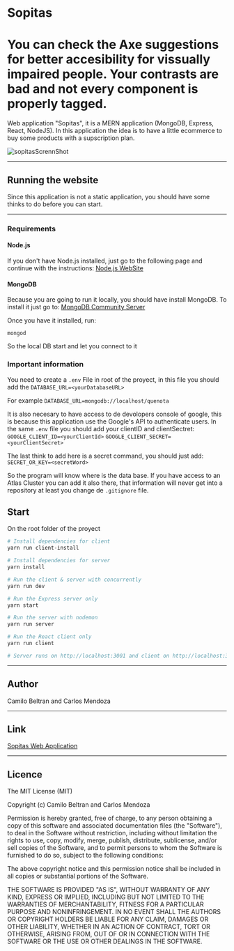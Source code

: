 # Sopitas
# You can check the Axe suggestions for better accesibility for vissually impaired people. Your contrasts are bad and not every component is properly tagged.
Web application "Sopitas", it is a MERN application (MongoDB, Express, React, NodeJS). In this application the idea is to have a little ecommerce to buy some products with a supscription plan.

![sopitasScrennShot](https://raw.githubusercontent.com/cabeltran10/sopitas/master/front/src/img/Sopitas.gif)

<hr>

## Running the website

Since this application is not a static application, you should have some thinks to do before you can start.

<hr>

### Requirements

#### Node.js

If you don't have Node.js installed, just go to the following page and continue with the instructions: <a href="https://nodejs.org/es/download/"> Node.js WebSite </a>

#### MongoDB

Because you are going to run it locally, you should have install MongoDB. To install it just go to: <a href="https://www.mongodb.com/download-center/community">MongoDB Community Server</a>

Once you have it installed, run:

```
mongod
```

So the local DB start and let you connect to it

### Important information

You need to create a
`.env`
File in root of the proyect, in this file you should add the
`DATABASE_URL=<yourDatabaseURL>`

For example `DATABASE_URL=mongodb://localhost/quenota`

It is also necesary to have access to de devolopers console of google, this is because this application use the Google's API to authenticate users. In the same `.env` file you should add your clientID and clientSectret:
`GOOGLE_CLIENT_ID=<yourClientId>`
`GOOGLE_CLIENT_SECRET=<yourClientSecret>`

The last think to add here is a secret command, you should just add:
`SECRET_OR_KEY=<secretWord>`

So the program will know where is the data base. If you have access to an Atlas Cluster you can add it also there, that information will never get into a repository at least you change de `.gitignore` file.

## Start

On the root folder of the proyect

```bash
# Install dependencies for client
yarn run client-install

# Install dependencies for server
yarn install

# Run the client & server with concurrently
yarn run dev

# Run the Express server only
yarn start

# Run the server with nodemon
yarn run server

# Run the React client only
yarn run client

# Server runs on http://localhost:3001 and client on http://localhost:3000
```

<hr>

## Author

Camilo Beltran and Carlos Mendoza

<hr>

## Link

<a href="https://sopitas-app.herokuapp.com/">Sopitas Web Application</a>

<hr>

<h2>Licence</h2>
<p>The MIT License (MIT)</p>
<p>Copyright (c) Camilo Beltran and Carlos Mendoza</p>
<p>Permission is hereby granted, free of charge, to any person obtaining a copy of this software and associated documentation files (the "Software"), to deal in the Software without restriction, including without limitation the rights to use, copy, modify, merge, publish, distribute, sublicense, and/or sell copies of the Software, and to permit persons to whom the Software is furnished to do so, subject to the following conditions:</p>
<p>The above copyright notice and this permission notice shall be included in all copies or substantial portions of the Software.</p>
<p>THE SOFTWARE IS PROVIDED "AS IS", WITHOUT WARRANTY OF ANY KIND, EXPRESS OR IMPLIED, INCLUDING BUT NOT LIMITED TO THE WARRANTIES OF MERCHANTABILITY, FITNESS FOR A PARTICULAR PURPOSE AND NONINFRINGEMENT. IN NO EVENT SHALL THE AUTHORS OR COPYRIGHT HOLDERS BE LIABLE FOR ANY CLAIM, DAMAGES OR OTHER LIABILITY, WHETHER IN AN ACTION OF CONTRACT, TORT OR OTHERWISE, ARISING FROM, OUT OF OR IN CONNECTION WITH THE SOFTWARE OR THE USE OR OTHER DEALINGS IN THE SOFTWARE.</p>
